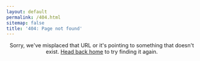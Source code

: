 ```yaml
---
layout: default
permalink: /404.html
sitemap: false
title: '404: Page not found'
---
```


<center>

Sorry, we've misplaced that URL or it's pointing to something that doesn't exist. <a href="{{ site.baseurl }}/">Head back home</a> to try finding it again.

<br>
<br>
<div></div>
</center>
